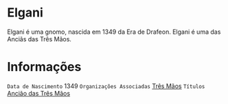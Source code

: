 <!-- TITLE: Elgani -->
<!-- SUBTITLE: Visão geral sobre Elgani -->

# Elgani
Elgani é uma gnomo, nascida em 1349 da Era de Drafeon. Elgani é uma das Anciãs das Três Mãos.

# Informações
`Data de Nascimento` 1349 
`Organizações Associadas` [Três Mãos](http://localhost/faccoes/faccoes-independentes/tres-maos#tres-maos)
`Títulos` [Ancião das Três Mãos](http://localhost/rankings-e-titulos/anciao-das-tres-maos#anciao-das-tres-maos)
